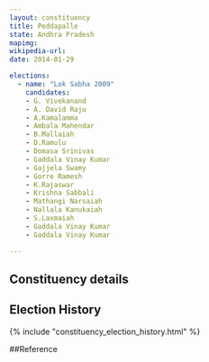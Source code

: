 ```yaml
---
layout: constituency
title: Peddapalle
state: Andhra Pradesh
mapimg: 
wikipedia-url: 
date: 2014-01-29

elections: 
  - name: "Lok Sabha 2009"
    candidates: 
    - G. Vivekanand 
    - A. David Raju 
    - A.Kamalamma 
    - Ambala Mahendar 
    - B.Mallaiah 
    - D.Ramulu 
    - Domasa Srinivas 
    - Gaddala Vinay Kumar 
    - Gajjela Swamy 
    - Gorre Ramesh 
    - K.Rajaswar 
    - Krishna Sabbali 
    - Mathangi Narsaiah 
    - Nallala Kanukaiah 
    - S.Laxmaiah 
    - Gaddala Vinay Kumar 
    - Gaddala Vinay Kumar 

---
```

## Constituency details


## Election History
{% include "constituency_election_history.html" %}

##Reference
